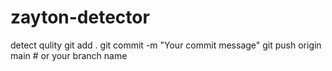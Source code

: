 # zayton-detector
detect qulity
git add .
git commit -m "Your commit message"
git push origin main # or your branch name
